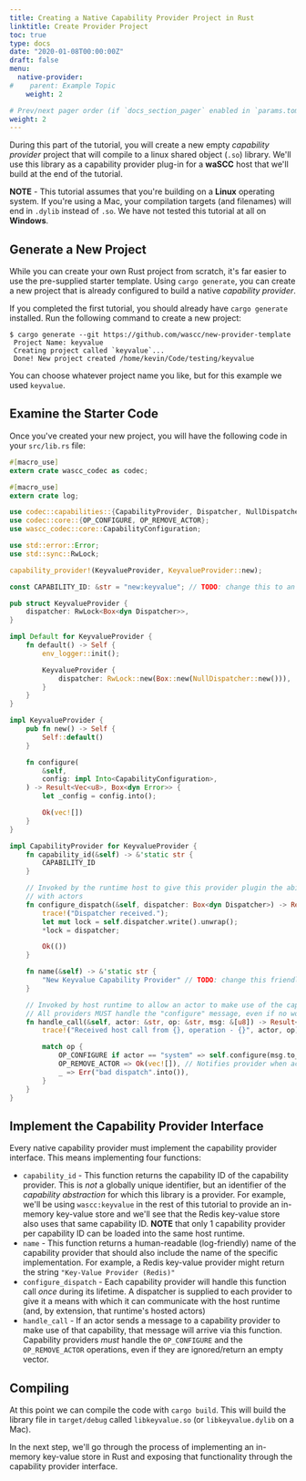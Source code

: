 ```yaml
---
title: Creating a Native Capability Provider Project in Rust
linktitle: Create Provider Project
toc: true
type: docs
date: "2020-01-08T00:00:00Z"
draft: false
menu:
  native-provider:
#    parent: Example Topic
    weight: 2

# Prev/next pager order (if `docs_section_pager` enabled in `params.toml`)
weight: 2
---
```

During this part of the tutorial, you will create a new empty _capability provider_ project that will compile to a linux shared object (`.so`) library. We'll use this library as a capability provider plug-in for a **waSCC** host that we'll build at the end of the tutorial.

**NOTE** - This tutorial assumes that you're building on a **Linux** operating system. If you're using a Mac, your compilation targets (and filenames) will end in `.dylib` instead of `.so`. We have not tested this tutorial at all on **Windows**.

## Generate a New Project

While you can create your own Rust project from scratch, it's far easier to use the pre-supplied starter template. Using `cargo generate`, you can create a new project that is already configured to build a native _capability provider_.

If you completed the first tutorial, you should already have `cargo generate` installed. Run the following command to create a new project:

```shell
$ cargo generate --git https://github.com/wascc/new-provider-template
 Project Name: keyvalue
 Creating project called `keyvalue`...
 Done! New project created /home/kevin/Code/testing/keyvalue
```

You can choose whatever project name you like, but for this example we used `keyvalue`.

## Examine the Starter Code

Once you've created your new project, you will have the following code in your `src/lib.rs` file:

```rust
#[macro_use]
extern crate wascc_codec as codec;

#[macro_use]
extern crate log;

use codec::capabilities::{CapabilityProvider, Dispatcher, NullDispatcher};
use codec::core::{OP_CONFIGURE, OP_REMOVE_ACTOR};
use wascc_codec::core::CapabilityConfiguration;

use std::error::Error;
use std::sync::RwLock;

capability_provider!(KeyvalueProvider, KeyvalueProvider::new);

const CAPABILITY_ID: &str = "new:keyvalue"; // TODO: change this to an appropriate capability ID

pub struct KeyvalueProvider {
    dispatcher: RwLock<Box<dyn Dispatcher>>,
}

impl Default for KeyvalueProvider {
    fn default() -> Self {
        env_logger::init();

        KeyvalueProvider { 
            dispatcher: RwLock::new(Box::new(NullDispatcher::new())),
        }
    }
}

impl KeyvalueProvider {
    pub fn new() -> Self {
        Self::default()
    }

    fn configure(
        &self,
        config: impl Into<CapabilityConfiguration>,
    ) -> Result<Vec<u8>, Box<dyn Error>> {
        let _config = config.into();

        Ok(vec![])
    }
}

impl CapabilityProvider for KeyvalueProvider {
    fn capability_id(&self) -> &'static str {
        CAPABILITY_ID
    }

    // Invoked by the runtime host to give this provider plugin the ability to communicate
    // with actors
    fn configure_dispatch(&self, dispatcher: Box<dyn Dispatcher>) -> Result<(), Box<dyn Error>> {
        trace!("Dispatcher received.");
        let mut lock = self.dispatcher.write().unwrap();
        *lock = dispatcher;

        Ok(())
    }

    fn name(&self) -> &'static str {
        "New Keyvalue Capability Provider" // TODO: change this friendly name
    }

    // Invoked by host runtime to allow an actor to make use of the capability
    // All providers MUST handle the "configure" message, even if no work will be done
    fn handle_call(&self, actor: &str, op: &str, msg: &[u8]) -> Result<Vec<u8>, Box<dyn Error>> {
        trace!("Received host call from {}, operation - {}", actor, op);

        match op {
            OP_CONFIGURE if actor == "system" => self.configure(msg.to_vec().as_ref()),
            OP_REMOVE_ACTOR => Ok(vec![]), // Notifies provider when actor is removed from host
            _ => Err("bad dispatch".into()),
        }
    }
}
```

## Implement the Capability Provider Interface

Every native capability provider must implement the capability provider interface. This means implementing four functions:

* `capability_id` - This function returns the capability ID of the capability provider. This is _not_ a globally unique identifier, but an identifier of the _capability abstraction_ for which this library is a provider. For example, we'll be using `wascc:keyvalue` in the rest of this tutorial to provide an in-memory key-value store and we'll see that the Redis key-value store also uses that same capability ID. **NOTE** that only 1 capability provider per capability ID can be loaded into the same host runtime.
* `name` - This function returns a human-readable (log-friendly) name of the capability provider that should also include the name of the specific implementation. For example, a Redis key-value provider might return the string `"Key-Value Provider (Redis)"`
* `configure_dispatch` - Each capability provider will handle this function call _once_ during its lifetime. A dispatcher is supplied to each provider to give it a means with which it can communicate with the host runtime (and, by extension, that runtime's hosted actors)
* `handle_call` - If an actor sends a message to a capability provider to make use of that capability, that message will arrive via this function. Capability providers _must_ handle the `OP_CONFIGURE` and the `OP_REMOVE_ACTOR` operations, even if they are ignored/return an empty vector.

## Compiling

At this point we can compile the code with `cargo build`. This will build the library file in `target/debug` called `libkeyvalue.so` (or `libkeyvalue.dylib` on a Mac).

In the next step, we'll go through the process of implementing an in-memory key-value store in Rust and exposing that functionality through the capability provider interface.
